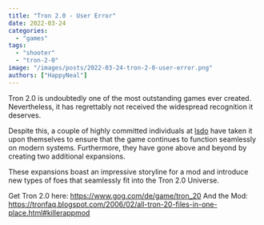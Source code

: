 ```yaml
---
title: "Tron 2.0 - User Error"
date: 2022-03-24
categories: 
  - "games"
tags: 
  - "shooter"
  - "tron-2-0"
image: "/images/posts/2022-03-24-tron-2-0-user-error.png"
authors: ["HappyNeal"]
---
```


Tron 2.0 is undoubtedly one of the most outstanding games ever created. Nevertheless, it has regrettably not received the widespread recognition it deserves.

Despite this, a couple of highly committed individuals at [lsdo](http://www.ldso.net) have taken it upon themselves to ensure that the game continues to function seamlessly on modern systems. Furthermore, they have gone above and beyond by creating two additional expansions.

These expansions boast an impressive storyline for a mod and introduce new types of foes that seamlessly fit into the Tron 2.0 Universe.

Get Tron 2.0 here: https://www.gog.com/de/game/tron_20
And the Mod: https://tronfaq.blogspot.com/2006/02/all-tron-20-files-in-one-place.html#killerappmod 
